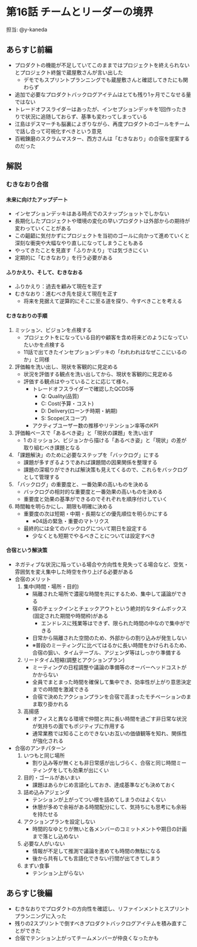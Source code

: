 # 第16話 チームとリーダーの境界

担当: @y-kaneda

## あらすじ前編
- プロダクトの機能が不足していてこのままではプロジェクトを終えられないとプロジェクト終盤で蔵屋敷さんが言い出した
  - デモでもスプリントプランニングでも蔵屋敷さんと確認してきたにも関わらず
- 追加で必要なプロダクトバックログアイテムはとても残り1ヶ月でこなせる量ではない
- トレードオフスライダーはあったが、インセプションデッキを1回作ったきりで状況に追随しておらず、基準も変わってしまっている
- 江島はデスマーチも脳裏によぎりながら、再度プロダクトのゴールをチームで話し合って可視化すべきという意見
- 百戦錬磨のスクラムマスター、西方さんは「むきなおり」の合宿を提案するのだった

## 解説
### むきなおり合宿
#### 未来に向けたアップデート
- インセプションデッキはある時点でのスナップショットでしかない
- 長期化したプロジェクトや環境の変化の早いプロダクトは外部からの期待が変わっていくことがある
- この齟齬に気付かずにプロジェクトを当初のゴールに向かって進めていくと深刻な衝突や大幅なやり直しになってしまうこともある
- やってきたことを見直す「ふりかえり」では気づきにくい
- 定期的に「むきなおり」を行う必要がある

#### ふりかえり、そして、むきなおる
- ふりかえり：過去を顧みて現在を正す
- むきなおり：進むべき先を捉えて現在を正す
  - 将来を見据えて逆算的にそこに至る道を探り、今すべきことを考える

#### むきなおりの手順
1. ミッション、ビジョンを点検する
   - プロジェクトをになっている目的や顧客を含め将来どのようになっていたいかを点検する
   - 11話で出てきたインセプションデッキの「われわれはなぜここにいるのか」と同様
2. 評価軸を洗い出し、現状を客観的に見定める
   - 状況を評価する観点を洗い出してから、現状を客観的に見定める
   - 評価する観点はやっていることに応じて様々。
     - トレードオフスライダーで確認したQCDS等
       - Q: Quality(品質)
       - C: Cost(予算・コスト)
       - D: Delivery(ローンチ時期・納期)
       - S: Scope(スコープ)
     - アクティブユーザー数の推移やリテンション率等のKPI
3. 評価軸ベースで「あるべき姿」と「現状の課題」を洗い出す
   - 1 のミッション、ビジョンから描ける「あるべき姿」と「現状」の差が取り組むべき課題となる
4. 「課題解決」のために必要なステップを「バックログ」にする
   - 課題が多すぎるようであれば課題間の因果関係を整理する
   - 課題の深堀りができれば解決策も見えてくるので、これらをバックログとして管理する
5. 「バックログ」の重要度と、一番効果の高いものを決める
   - バックログの相対的な重要度と一番効果の高いものを決める
   - 重要度と効果の基準ができるのでそれぞれを順序付けしていく
6. 時間軸を明らかにし、期限も明確に決める
   - 重要度の次は短期・中期・長期などの優先順位を明らかにする
     - ※04話の緊急・重要のマトリクス
   - 最終的には全てのバックログについて期日を設定する
     - 少なくとも短期でやるべきことについては設定すべき

#### 合宿という解決策
- ネガティブな状況に陥っている場合や方向性を見失ってる場合など、空気・雰囲気を変え集中した時空を作り上げる必要がある
- 合宿のメリット
  1. 集中(時間・場所・目的)
     - 隔離された場所で濃密な時間を共にするため、集中して議論ができる
     - 宿のチェックインとチェックアウトという絶対的なタイムボックス(固定された期間や時間枠)がある
       - エンドレスに残業等はできず、限られた時間の中なので集中ができる
     - 日常から隔離された空間のため、外部からの割り込みが発生しない
     - ※普段のミーティングに比べてはるかに長い時間をかけられるため、合宿の狙い、タイムテーブル、アジェンダ等はしっかり準備する
  2. リードタイム短縮(調整とアクションプラン)
     - ミーティングの日程調整や議論の準備等のオーバーヘッドコストがかからない
     - 全員でまとまった時間を確保して集中でき、効率性が上がり意思決定までの時間を激減できる
     - 合宿で決めたアクションプランを合宿で高まったモチベーションのまま取り掛かれる
  3. 高揚感
     - オフィスと異なる環境で仲間と共に長い時間を過ごす非日常な状況が気持ちの面でもポジティブに作用する
     - 通常業務では知ることのできないお互いの価値観等を知れ、関係性が強化される
- 合宿のアンチパターン
  1. いつもと同じ場所
     - 割り込み等が無くとも非日常感が出しづらく、合宿と同じ時間ミーティングをしても効果が出にくい
  2. 目的・ゴールがあいまい
     - 課題はあらかじめ言語化しておき、達成基準なども決めておく
  3. 詰め込みアジェンダ
     - テンションが上がってつい根を詰めてしまうのはよくない
     - 休憩が多めで余裕がある時間配分にして、気持ちにも思考にも余裕を持たせる
  4. アクションプランを設定しない
     - 時間的なゆとりが無いと各メンバーのコミットメントや期日の計画まで落とし込めない
  5. 必要な人がいない
     - 情報が不足して推測で議論を進めても時間の無駄になる
     - 後から共有しても言語化できない行間が出てきてしまう
  6. まずい食事
     - テンション上がらない

## あらすじ後編
- むきなおりでプロダクトの方向性を確認し、リファインメントとスプリントプランニングに入った
- 残りの2スプリントで倒すべきプロダクトバックログアイテムを積み直すことができた
- 合宿でテンション上がってチームメンバーが仲良くなったかも
